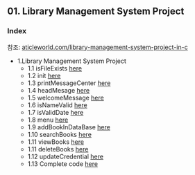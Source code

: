 
## 01. Library Management System Project
### Index
  참조: [aticleworld.com/library-management-system-project-in-c](https://aticleworld.com/library-management-system-project-in-c/)
* 1.Library Management System Project
  *  1.1 isFileExists [here](https://github.com/csbyun-data/C-Pro/blob/main/chap05/File/MRS/isFileExists.c)
  *  1.2 init [here](https://github.com/csbyun-data/C-Pro/blob/main/chap05/File/MRS/init.c)
  *  1.3 printMessageCenter [here](https://github.com/csbyun-data/C-Pro/blob/main/chap05/File/MRS/printMessageCenter.c)
  *  1.4 headMesage [here](https://github.com/csbyun-data/C-Pro/blob/main/chap05/File/MRS/headMesager.c)
  *  1.5 welcomeMessage [here](https://github.com/csbyun-data/C-Pro/blob/main/chap05/File/MRS/welcomeMessage.c)
  *  1.6 isNameValid [here](https://github.com/csbyun-data/C-Pro/blob/main/chap05/File/MRS/isNameValid.c)
  *  1.7 isValidDate [here](https://github.com/csbyun-data/C-Pro/blob/main/chap05/File/MRS/isValidDate.c)
  *  1.8 menu [here](https://github.com/csbyun-data/C-Pro/blob/main/chap05/File/MRS/menu.c)
  *  1.9 addBookInDataBase [here](https://github.com/csbyun-data/C-Pro/blob/main/chap05/File/MRS/addBookInDataBase.c)
  *  1.10 searchBooks [here](https://github.com/csbyun-data/C-Pro/blob/main/chap05/File/MRS/searchBooks.c)
  *  1.11 viewBooks [here](https://github.com/csbyun-data/C-Pro/blob/main/chap05/File/MRS/viewBooks.c)
  *  1.11 deleteBooks [here](https://github.com/csbyun-data/C-Pro/blob/main/chap05/File/MRS/deleteBooks.c)
  *  1.12 updateCredential [here](https://github.com/csbyun-data/C-Pro/blob/main/chap05/File/MRS/updateCredential.c)
  *  1.13 Complete code [here](https://github.com/csbyun-data/C-Pro/blob/main/chap05/File/MRS/Library_Manager.c)
